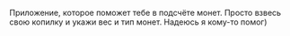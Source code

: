 Приложение, которое поможет тебе в подсчёте монет.
Просто взвесь свою копилку и укажи вес и тип монет.
Надеюсь я кому-то помог)
